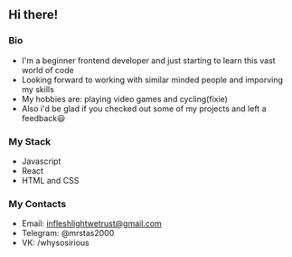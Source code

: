 ## Hi there!

### Bio
- I'm a beginner frontend developer and just starting to learn this vast world of code
- Looking forward to working with similar minded people and imporving my skills
- My hobbies are: playing video games and cycling(fixie)
- Also i'd be glad if you checked out some of my projects and left a feedback😃

### My Stack
- Javascript
- React
- HTML and CSS

### My Contacts
- Email: infleshlightwetrust@gmail.com
- Telegram: @mrstas2000
- VK: /whysosirious
